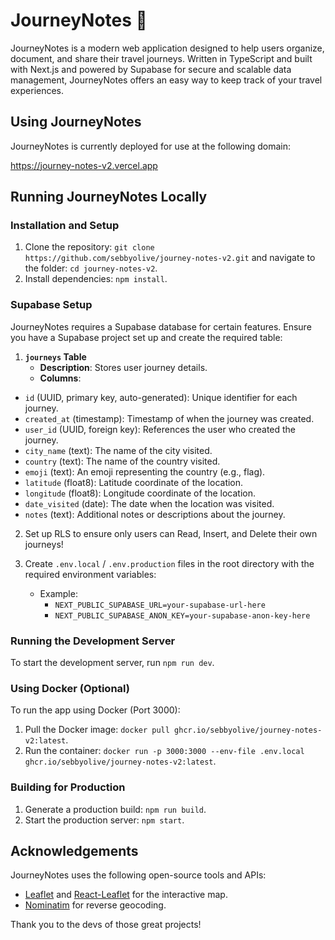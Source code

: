 # JourneyNotes 🌴

JourneyNotes is a modern web application designed to help users organize, document, and share their travel journeys. Written in TypeScript and built with Next.js and powered by Supabase for secure and scalable data management, JourneyNotes offers an easy way to keep track of your travel experiences.


## Using JourneyNotes

JourneyNotes is currently deployed for use at the following domain:

https://journey-notes-v2.vercel.app


## Running JourneyNotes Locally

### Installation and Setup

1. Clone the repository: `git clone https://github.com/sebbyolive/journey-notes-v2.git` and navigate to the folder: `cd journey-notes-v2`.
2. Install dependencies: `npm install`.


### Supabase Setup

JourneyNotes requires a Supabase database for certain features. Ensure you have a Supabase project set up and create the required table:

1. **`journeys` Table**
   - **Description**: Stores user journey details.
   - **Columns**:
  - `id` (UUID, primary key, auto-generated): Unique identifier for each journey.
  - `created_at` (timestamp): Timestamp of when the journey was created.
  - `user_id` (UUID, foreign key): References the user who created the journey.
  - `city_name` (text): The name of the city visited.
  - `country` (text): The name of the country visited.
  - `emoji` (text): An emoji representing the country (e.g., flag).
  - `latitude` (float8): Latitude coordinate of the location.
  - `longitude` (float8): Longitude coordinate of the location.
  - `date_visited` (date): The date when the location was visited.
  - `notes` (text): Additional notes or descriptions about the journey.
    
2. Set up RLS to ensure only users can Read, Insert, and Delete their own journeys!
   
3. Create `.env.local` / `.env.production` files in the root directory with the required environment variables:
   - Example:
     - `NEXT_PUBLIC_SUPABASE_URL=your-supabase-url-here`
     - `NEXT_PUBLIC_SUPABASE_ANON_KEY=your-supabase-anon-key-here`


### Running the Development Server

To start the development server, run `npm run dev`.


### Using Docker (Optional)

To run the app using Docker (Port 3000):

1. Pull the Docker image: `docker pull ghcr.io/sebbyolive/journey-notes-v2:latest`.
2. Run the container: `docker run -p 3000:3000 --env-file .env.local ghcr.io/sebbyolive/journey-notes-v2:latest`.


### Building for Production

1. Generate a production build: `npm run build`.
2. Start the production server: `npm start`.


## Acknowledgements

JourneyNotes uses the following open-source tools and APIs:

- [Leaflet](https://leafletjs.com/) and [React-Leaflet](https://react-leaflet.js.org/) for the interactive map.
- [Nominatim](https://nominatim.org/) for reverse geocoding.

Thank you to the devs of those great projects!
